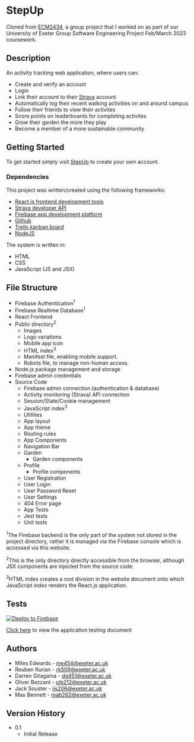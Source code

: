 # StepUp

Cloned from [ECM2434](https://github.com/oll-ie/ECM2434-CA), a group project that I worked on as part of our University of Exeter Group Software Engineering Project Feb/March 2023 coursework.

## Description

An activity tracking web application, where users can:

* Create and verify an account
* Login
* Link their account to their [Strava](https://www.strava.com/) account
* Automatically log their recent walking activities on and around campus
* Follow their friends to view their activites
* Score points on leaderboards for completing activites
* Grow their garden the more they play
* Become a member of a more sustainable community

## Getting Started

To get started simply visit [StepUp](https://stepup-sustainable.web.app/) to create your own account.

### Dependencies

This project was written/created using the following frameworks:

* [React.js frontend development tools](https://react.dev/)
* [Strava developer API](https://developers.strava.com/)
* [Firebase app development platform](https://firebase.google.com/)
* [Github](https://github.com/oll-ie/ECM2434-CA)
* [Trello kanban board](https://trello.com/b/310tGNpy/kanban-ecm2434)
* [NodeJS](https://nodejs.org/en/)

The system is written in:

* HTML
* CSS
* JavaScript (JS and JSX)

## File Structure

* Firebase Authentication<sup>1</sup>
* Firebase Realtime Database<sup>1</sup>
* React Frontend
* Public directory<sup>2</sup>
  * Images
  * Logo variations
  * Mobile app icon
  * HTML index<sup>3</sup>
  * Manifest file, enabling mobile support.
  * Robots file, to manage non-human access.
* Node.js package management and storage
* Firebase admin credentials
* Source Code
  * Firebase admin connection (authentication & database)
  * Activity monitoring (Strava) API connection
  * Session/State/Cookie management
  * JavaScript index<sup>3</sup>
  * Utilities
  * App layout
  * App theme
  * Routing rules
  * App Components
  * Navigation Bar
  * Garden
    * Garden components
  * Profile
    * Profile components
  * User Registration
  * User Login
  * User Password Reset
  * User Settings
  * 404 Error page
  * App Tests
  * Jest tests
  * Unit tests

<sup>1</sup>The Firebase backend is the only part of the system not stored in the project directory, rather it is managed via the Firebase console which is accessed via this website.

<sup>2</sup>This is the only directory directly accessible from the browser, although JSX components are injected from the source code.

<sup>3</sup>HTML index creates a root division in the website document onto which JavaScript index renders the React.js application.

## Tests

[![Deploy to Firebase](https://github.com/milesmfe/StepUp/actions/workflows/firebase-hosting-merge.yml/badge.svg)](https://github.com/milesmfe/StepUp/actions/workflows/firebase-hosting-merge.yml)

[Click here](https://universityofexeteruk-my.sharepoint.com/:x:/r/personal/mab262_exeter_ac_uk/Documents/ECM2434/StepUp_application_testing_doccument.xlsx?d=w178d1380b99b43e29f41bbb771c62c4f&csf=1&web=1&e=oOiRBO) to view the application testing document

## Authors

* Miles Edwards - me454@exeter.ac.uk
* Reuben Kurian - rk509@exeter.ac.uk
* Darren Gitagama - dg451@exeter.ac.uk
* Oliver Bezzant - ojb212@exeter.ac.uk
* Jack Souster - jis206@exeter.ac.uk
* Max Bennett - mab262@exeter.ac.uk

## Version History

* 0.1
  * Initial Release
